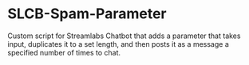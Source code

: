 # SLCB-Spam-Parameter
Custom script for Streamlabs Chatbot that adds a parameter that takes input, duplicates it to a set length, and then posts it as a message a specified number of times to chat.
